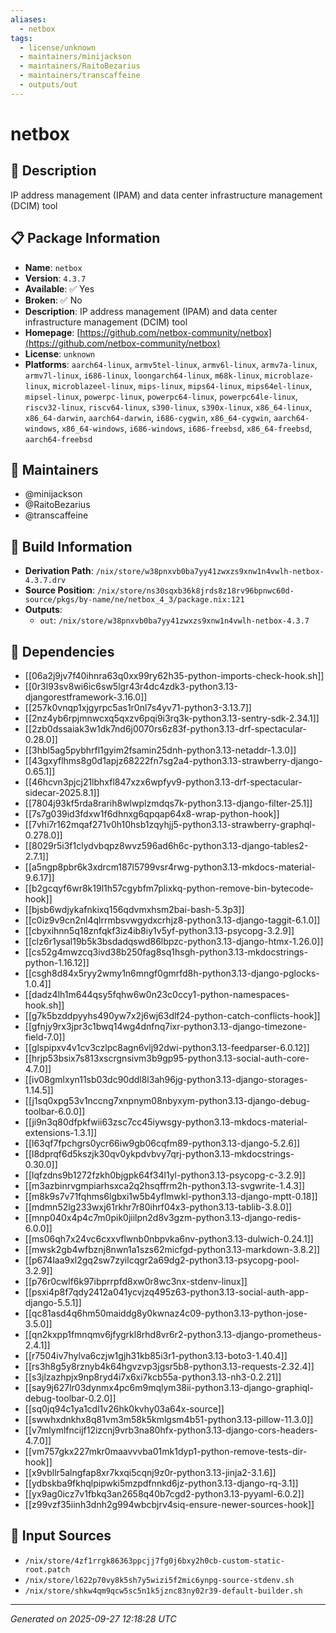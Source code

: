 ```yaml
---
aliases:
  - netbox
tags:
  - license/unknown
  - maintainers/minijackson
  - maintainers/RaitoBezarius
  - maintainers/transcaffeine
  - outputs/out
---
```


# netbox

## 📝 Description

IP address management (IPAM) and data center infrastructure management (DCIM) tool

## 📋 Package Information

- **Name**: `netbox`
- **Version**: `4.3.7`
- **Available**: ✅ Yes
- **Broken**: ✅ No
- **Description**: IP address management (IPAM) and data center infrastructure management (DCIM) tool
- **Homepage**: [https://github.com/netbox-community/netbox](https://github.com/netbox-community/netbox)
- **License**: `unknown`
- **Platforms**: `aarch64-linux`, `armv5tel-linux`, `armv6l-linux`, `armv7a-linux`, `armv7l-linux`, `i686-linux`, `loongarch64-linux`, `m68k-linux`, `microblaze-linux`, `microblazeel-linux`, `mips-linux`, `mips64-linux`, `mips64el-linux`, `mipsel-linux`, `powerpc-linux`, `powerpc64-linux`, `powerpc64le-linux`, `riscv32-linux`, `riscv64-linux`, `s390-linux`, `s390x-linux`, `x86_64-linux`, `x86_64-darwin`, `aarch64-darwin`, `i686-cygwin`, `x86_64-cygwin`, `aarch64-windows`, `x86_64-windows`, `i686-windows`, `i686-freebsd`, `x86_64-freebsd`, `aarch64-freebsd`
## 👥 Maintainers

- @minijackson
- @RaitoBezarius
- @transcaffeine


## 🔧 Build Information

- **Derivation Path**: `/nix/store/w38pnxvb0ba7yy41zwxzs9xnw1n4vwlh-netbox-4.3.7.drv`
- **Source Position**: `/nix/store/ns30sqxb36k8jrds8z18rv96bpnwc60d-source/pkgs/by-name/ne/netbox_4_3/package.nix:121`
- **Outputs**:
  - `out`:  `/nix/store/w38pnxvb0ba7yy41zwxzs9xnw1n4vwlh-netbox-4.3.7`

## 🔗 Dependencies

- [[06a2j9jv7f40ihnra63q0xx99ry62h35-python-imports-check-hook.sh]]
- [[0r3l93sv8wi6ic6sw5lgr43r4dc4zdk3-python3.13-djangorestframework-3.16.0]]
- [[257k0vnqp1xjgyrpc5as1r0nl7s4yv71-python3-3.13.7]]
- [[2nz4yb6rpjmnwcxq5qxzv6pqi9i3rq3k-python3.13-sentry-sdk-2.34.1]]
- [[2zb0dssaiak3w1dk7nd6j0070rs6z83f-python3.13-drf-spectacular-0.28.0]]
- [[3hbl5ag5pybhrfl1gyim2fsamin25dnh-python3.13-netaddr-1.3.0]]
- [[43gxyflhms8g0d1apjz68222fn7sg2a4-python3.13-strawberry-django-0.65.1]]
- [[46hcvn3pjcj21lbhxfl847xzx6wpfyv9-python3.13-drf-spectacular-sidecar-2025.8.1]]
- [[7804j93kf5rda8rarih8wlwplzmdqs7k-python3.13-django-filter-25.1]]
- [[7s7g039id3fdxw1f6dhnxg6qpqap64x8-wrap-python-hook]]
- [[7vhi7r162mqaf271v0h10hsb1zqyhjj5-python3.13-strawberry-graphql-0.278.0]]
- [[8029r5i3f1clydvbqpz8wvz596ad6h6c-python3.13-django-tables2-2.7.1]]
- [[a5ngp8pbr6k3xdrcm187l5799vsr4rwg-python3.13-mkdocs-material-9.6.17]]
- [[b2gcqyf6wr8k19l1h57cgybfm7plixkq-python-remove-bin-bytecode-hook]]
- [[bjsb6wdjykafnkixq156qdvmxhsm2bai-bash-5.3p3]]
- [[c0iz9v9cn2nl4qlrrmbsvwgydxcrhjz8-python3.13-django-taggit-6.1.0]]
- [[cbyxihnn5q18znfqkf3iz4ib8iy1v5yf-python3.13-psycopg-3.2.9]]
- [[clz6r1ysal19b5k3bsdadqswd86lbpzc-python3.13-django-htmx-1.26.0]]
- [[cs52g4mwzcq3ivd38b250fag8sq1hsgh-python3.13-mkdocstrings-python-1.16.12]]
- [[csgh8d84x5ryy2wmy1n6mngf0gmrfd8h-python3.13-django-pglocks-1.0.4]]
- [[dadz4lh1m644qsy5fqhw6w0n23c0ccy1-python-namespaces-hook.sh]]
- [[g7k5bzddpyyhs490yw7x2j6wj63dlf24-python-catch-conflicts-hook]]
- [[gfnjy9rx3jpr3c1bwq14wg4dnfnq7ixr-python3.13-django-timezone-field-7.0]]
- [[glspipxv4v1cv3czlpc8agn6vlj92dwi-python3.13-feedparser-6.0.12]]
- [[hrjp53bsix7s813xscrgnsivm3b9gp95-python3.13-social-auth-core-4.7.0]]
- [[iv08gmlxyn11sb03dc90ddl8l3ah96jg-python3.13-django-storages-1.14.5]]
- [[j1sq0xpg53v1nccng7xnpnym08nbyxym-python3.13-django-debug-toolbar-6.0.0]]
- [[ji9n3q80dfpkfwii63zsc7cc45iywsgy-python3.13-mkdocs-material-extensions-1.3.1]]
- [[l63qf7fpchgrs0ycr66iw9gb06cqfm89-python3.13-django-5.2.6]]
- [[l8dprqf6d5kszjk30qv0ykpdvbvy7qrj-python3.13-mkdocstrings-0.30.0]]
- [[lqfzdns9b1272fzkh0bjgpk64f34l1yl-python3.13-psycopg-c-3.2.9]]
- [[m3azbinrvgmpiarhsxca2q2hsqffrm2h-python3.13-svgwrite-1.4.3]]
- [[m8k9s7v71fqhms6lgbxi1w5b4yflmwkl-python3.13-django-mptt-0.18]]
- [[mdmn52lg233wxj61rkhr7r80ihrf04x3-python3.13-tablib-3.8.0]]
- [[mnp040x4p4c7m0pik0jiilpn2d8v3gzm-python3.13-django-redis-6.0.0]]
- [[ms06qh7x24vc6cxxvflwnb0nbpvka6nv-python3.13-dulwich-0.24.1]]
- [[mwsk2gb4wfbznj8nwn1a1szs62micfgd-python3.13-markdown-3.8.2]]
- [[p674laa9xl2gq2sw7zyilcqgr2a69dg2-python3.13-psycopg-pool-3.2.9]]
- [[p76r0cwlf6k97ibprrpfd8xw0r8wc3nx-stdenv-linux]]
- [[psxi4p8f7qdy2412a041ycvjzq495z63-python3.13-social-auth-app-django-5.5.1]]
- [[qc81asd4q6hm50maiddg8y0kwnaz4c09-python3.13-python-jose-3.5.0]]
- [[qn2kxpp1fmnqmv6jfygrkl8rhd8vr6r2-python3.13-django-prometheus-2.4.1]]
- [[r7504iv7hylva6czjw1gjh31kb85i3r1-python3.13-boto3-1.40.4]]
- [[rs3h8g5y8rznyb4k64hgvzvp3jgsr5b8-python3.13-requests-2.32.4]]
- [[s3jlzazhpjx9np8ryd4i7x6xi7kcb55a-python3.13-nh3-0.2.21]]
- [[say9j627lr03dynmx4pc6m9mqlym38ii-python3.13-django-graphiql-debug-toolbar-0.2.0]]
- [[sq0jq94c1ya1cdl1v26hk0kvhy03a64x-source]]
- [[swwhxdnkhx8q81vm3m58k5kmlgsm4b51-python3.13-pillow-11.3.0]]
- [[v7mlymlfncijf12izcnj9vrb3na80hfx-python3.13-django-cors-headers-4.7.0]]
- [[vm757gkx227mkr0maavvvba01mk1dyp1-python-remove-tests-dir-hook]]
- [[x9vbllr5alngfap8xr7kxqi5cqnj9z0r-python3.13-jinja2-3.1.6]]
- [[ydbskba9fkhqlpipwki5mzpdfnnkd6jz-python3.13-django-rq-3.1]]
- [[yx9ag0icz7v1fbkq3an2658q40b7cgd2-python3.13-pyyaml-6.0.2]]
- [[z99vzf35iinh3dnh2g994wbcbjrv4siq-ensure-newer-sources-hook]]

## 📁 Input Sources

- `/nix/store/4zf1rrgk86363ppcjj7fg0j6bxy2h0cb-custom-static-root.patch`
- `/nix/store/l622p70vy8k5sh7y5wizi5f2mic6ynpg-source-stdenv.sh`
- `/nix/store/shkw4qm9qcw5sc5n1k5jznc83ny02r39-default-builder.sh`

---
*Generated on 2025-09-27 12:18:28 UTC*
